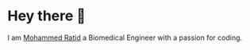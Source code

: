 # Hey there 👋

I am [Mohammed Ratid](https://www.linkedin.com/in/mohammed-ratid) a Biomedical Engineer with a passion for coding.

